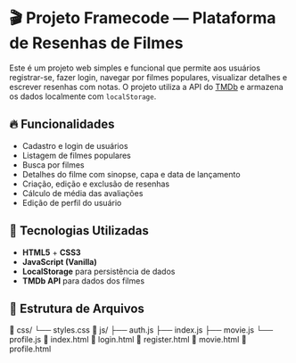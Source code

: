 # 🎬 Projeto Framecode — Plataforma de Resenhas de Filmes

Este é um projeto web simples e funcional que permite aos usuários registrar-se, fazer login, navegar por filmes populares, visualizar detalhes e escrever resenhas com notas. O projeto utiliza a API do [TMDb](https://www.themoviedb.org/) e armazena os dados localmente com `localStorage`.

## 🔥 Funcionalidades

- Cadastro e login de usuários
- Listagem de filmes populares
- Busca por filmes
- Detalhes do filme com sinopse, capa e data de lançamento
- Criação, edição e exclusão de resenhas
- Cálculo de média das avaliações
- Edição de perfil do usuário

## 🧪 Tecnologias Utilizadas

- **HTML5** + **CSS3**  
- **JavaScript (Vanilla)**  
- **LocalStorage** para persistência de dados  
- **TMDb API** para dados dos filmes  

## 📁 Estrutura de Arquivos

📁 css/ └── styles.css 📁 js/ ├── auth.js ├── index.js ├── movie.js └── profile.js 📄 index.html 📄 login.html 📄 register.html 📄 movie.html 📄 profile.html
